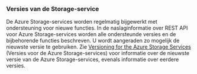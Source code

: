 ### Versies van de Storage-service

De Azure Storage-services worden regelmatig bijgewerkt met ondersteuning voor nieuwe functies. In de naslaginformatie over REST API voor Azure Storage-services worden alle ondersteunde versies en de bijbehorende functies beschreven. U wordt aangeraden zo mogelijk de nieuwste versie te gebruiken. Zie [Versioning for the Azure Storage Services](https://msdn.microsoft.com/library/azure/dd894041.aspx) (Versies voor de Azure Storage-services) voor informatie over de nieuwste versie van de Azure Storage-services, evenals informatie over eerdere versies.  



<!--HONumber=Jun16_HO2-->


